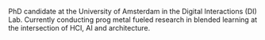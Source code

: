 PhD candidate at the University of Amsterdam in the Digital Interactions (DI) Lab. Currently conducting prog metal fueled research in blended learning at the intersection of HCI, AI and architecture.
